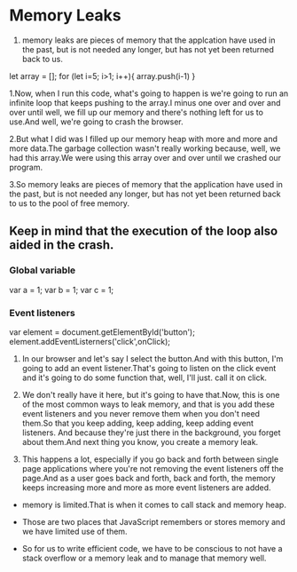 # Memory Leaks

1. memory leaks are pieces of memory that the applcation have used in the past, but is not needed any longer, but has not yet been returned back to us.


let array = [];
for (let i=5; i>1; i++){
    array.push(i-1)
}

1.Now, when I run this code, what's going to happen is we're going to run an infinite loop that keeps pushing to the array.I minus one over and over and over until well, we fill up our memory and there's nothing left for us to use.And well, we're going to crash the browser.

2.But what I did was I filled up our memory heap with more and more and more data.The garbage collection wasn't really working because, well, we had this array.We were using this array over and over until we crashed our program.

3.So memory leaks are pieces of memory that the application have used in the past, but is not needed any longer, but has not yet been returned back to us to the pool of free memory.

## Keep in mind that the execution of the loop also aided in the crash.


### Global variable 
var a = 1;
var b = 1;
var c = 1;

### Event listeners

var element = document.getElementById('button');
element.addEventListerners('click',onClick);

1. In our browser and let's say I select the button.And with this button, I'm going to add an event listener.That's going to listen on the click event and it's going to do some function that, well, I'll just. call it on click.

2. We don't really have it here, but it's going to have that.Now, this is one of the most common ways to leak memory, and that is you add these event listeners and you never remove them when you don't need them.So that you keep adding, keep adding, keep adding event listeners.
And because they're just there in the background, you forget about them.And next thing you know, you create a memory leak.

3. This happens a lot, especially if you go back and forth between single page applications where you're not removing the event listeners off the page.And as a user goes back and forth, back and forth, the memory keeps increasing more and more as more event listeners are added.


- memory is limited.That is when it comes to call stack and memory heap.

- Those are two places that JavaScript remembers or stores memory and we have limited use of them.

- So for us to write efficient code, we have to be conscious to not have a stack overflow or a memory leak and to manage that memory well.

